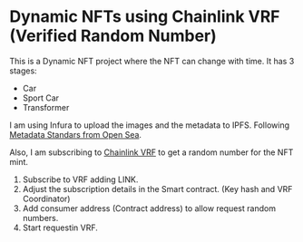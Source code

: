 # Dynamic NFTs using Chainlink VRF (Verified Random Number)

This is a Dynamic NFT project where the NFT can change with time. It has 3 stages:

- Car
- Sport Car
- Transformer

I am using Infura to upload the images and the metadata to IPFS. Following <a href="https://docs.opensea.io/docs/metadata-standards">Metadata Standars from Open Sea</a>.

Also, I am subscribing to <a href="https://vrf.chain.link/">Chainlink VRF</a> to get a random number for the NFT mint.

1. Subscribe to VRF adding LINK.
2. Adjust the subscription details in the Smart contract. (Key hash and VRF Coordinator)
3. Add consumer address (Contract address) to allow request random numbers.
4. Start requestin VRF.
